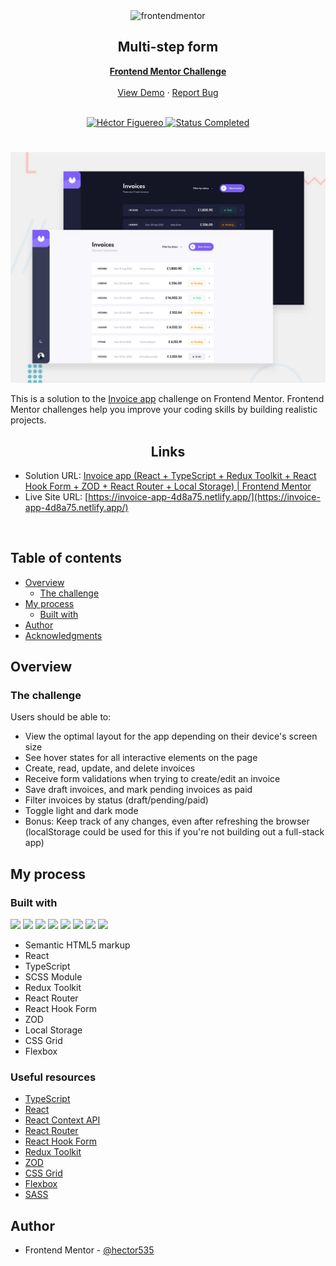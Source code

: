 <div id="top"></div>

<div align="center">
  <img src="https://www.frontendmentor.io/static/images/logo-mobile.svg" alt="frontendmentor" width="80">

  <h2 align="center">Multi-step form</h2>
  <p align="center">
    <a href="https://www.frontendmentor.io/challenges/invoice-app-i7KaLTQjl" target="_blank"><strong>Frontend Mentor Challenge</strong></a>
    <br />
    <br />
    <a href="https://invoice-app-4d8a75.netlify.app/">View Demo</a>
    ·
    <a href="https://github.com/hector535/invoice-app-client/issues" target="_blank">Report Bug</a>
    <br />
    <br />
  </p>
</div>

<!-- Bagdes -->
<div align="center">
  <!-- Profile -->
  <a href="https://www.frontendmentor.io/profile/hector535" target="_blank">
    <img src="https://img.shields.io/badge/Profile-Héctor%20Figuereo-76b5c5?style=for-the-badge&logo=frontendmentor" alt="Héctor Figuereo">
  </a>
  <!-- Status -->
  <a href="#">
    <img src="https://img.shields.io/badge/Status-Completed-brightgreen?style=for-the-badge" alt="Status Completed">
  </a>

</div>

#

<div align="center">

![](./design/preview.jpg)

</div>

This is a solution to the [Invoice app](https://www.frontendmentor.io/challenges/invoice-app-i7KaLTQjl) challenge on Frontend Mentor. Frontend Mentor challenges help you improve your coding skills by building realistic projects.

<h2 align="center">Links</h2>

- Solution URL: [Invoice app (React + TypeScript + Redux Toolkit + React Hook Form + ZOD + React Router + Local Storage) | Frontend Mentor]()
- Live Site URL: [https://invoice-app-4d8a75.netlify.app/](https://invoice-app-4d8a75.netlify.app/)

<br>

## Table of contents

- [Overview](#overview)
  - [The challenge](#the-challenge)
- [My process](#my-process)
  - [Built with](#built-with)
- [Author](#author)
- [Acknowledgments](#acknowledgments)

## Overview

### The challenge

Users should be able to:

- View the optimal layout for the app depending on their device's screen size
- See hover states for all interactive elements on the page
- Create, read, update, and delete invoices
- Receive form validations when trying to create/edit an invoice
- Save draft invoices, and mark pending invoices as paid
- Filter invoices by status (draft/pending/paid)
- Toggle light and dark mode
- Bonus: Keep track of any changes, even after refreshing the browser (localStorage could be used for this if you're not building out a full-stack app)

## My process

### Built with

<!-- Bagdes -->

![](https://img.shields.io/badge/HTML5-E34F26?style=for-the-badge&logo=html5&logoColor=white)
![](https://img.shields.io/badge/sass-CC6699?style=for-the-badge&logo=sass&logoColor=white)
![](https://shields.io/badge/TypeScript-3178C6?style=for-the-badge&logo=TypeScript&logoColor=FFF)
![](https://img.shields.io/badge/-ReactJs-61DAFB?logo=react&logoColor=white&style=for-the-badge)
![](https://img.shields.io/badge/-React%20Router-CA4245?style=for-the-badge&logo=react-router&logoColor=FFF)
![](https://img.shields.io/badge/-React%20Hook%20Form-EC5990?style=for-the-badge&logo=react-hook-form&logoColor=white)
![](https://img.shields.io/badge/-Redux%20Toolkit%20-764ABC?style=for-the-badge&logo=redux&logoColor=white)
![](https://img.shields.io/badge/Git-F05032?style=for-the-badge&logo=git&logoColor=white)

- Semantic HTML5 markup
- React
- TypeScript
- SCSS Module
- Redux Toolkit
- React Router
- React Hook Form
- ZOD
- Local Storage
- CSS Grid
- Flexbox

### Useful resources

- [TypeScript](https://www.typescriptlang.org/docs/)
- [React](https://reactjs.org/docs/getting-started.html)
- [React Context API](https://reactjs.org/docs/context.html)
- [React Router](https://reactrouter.com/en/main)
- [React Hook Form](https://react-hook-form.com/get-started)
- [Redux Toolkit](https://redux-toolkit.js.org/)
- [ZOD](https://zod.dev/?id=arrays)
- [CSS Grid](https://css-tricks.com/snippets/css/complete-guide-grid/)
- [Flexbox](https://css-tricks.com/snippets/css/a-guide-to-flexbox/)
- [SASS](https://sass-lang.com/documentation/modules)

## Author

- Frontend Mentor - [@hector535](https://www.frontendmentor.io/profile/hector535)
